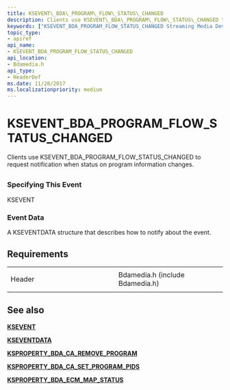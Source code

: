 ```yaml
---
title: KSEVENT\_BDA\_PROGRAM\_FLOW\_STATUS\_CHANGED
description: Clients use KSEVENT\_BDA\_PROGRAM\_FLOW\_STATUS\_CHANGED to request notification when status on program information changes.
keywords: ["KSEVENT_BDA_PROGRAM_FLOW_STATUS_CHANGED Streaming Media Devices"]
topic_type:
- apiref
api_name:
- KSEVENT_BDA_PROGRAM_FLOW_STATUS_CHANGED
api_location:
- Bdamedia.h
api_type:
- HeaderDef
ms.date: 11/28/2017
ms.localizationpriority: medium
---
```


# KSEVENT\_BDA\_PROGRAM\_FLOW\_STATUS\_CHANGED


Clients use KSEVENT\_BDA\_PROGRAM\_FLOW\_STATUS\_CHANGED to request notification when status on program information changes.

## <span id="ddk_ksevent_bda_program_flow_status_changed_ks"></span><span id="DDK_KSEVENT_BDA_PROGRAM_FLOW_STATUS_CHANGED_KS"></span>


### <span id="specifying_this_event"></span><span id="SPECIFYING_THIS_EVENT"></span>Specifying This Event

KSEVENT

### <span id="event_data"></span><span id="EVENT_DATA"></span>Event Data

A KSEVENTDATA structure that describes how to notify about the event.

## Requirements

<table>
<colgroup>
<col width="50%" />
<col width="50%" />
</colgroup>
<tbody>
<tr class="odd">
<td><p>Header</p></td>
<td>Bdamedia.h (include Bdamedia.h)</td>
</tr>
</tbody>
</table>

## See also


[**KSEVENT**](/previous-versions/ff561744(v=vs.85))

[**KSEVENTDATA**](/windows-hardware/drivers/ddi/ks/ns-ks-kseventdata)

[**KSPROPERTY\_BDA\_CA\_REMOVE\_PROGRAM**](ksproperty-bda-ca-remove-program.md)

[**KSPROPERTY\_BDA\_CA\_SET\_PROGRAM\_PIDS**](ksproperty-bda-ca-set-program-pids.md)

[**KSPROPERTY\_BDA\_ECM\_MAP\_STATUS**](ksproperty-bda-ecm-map-status.md)

 

